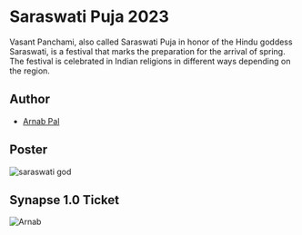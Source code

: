 # Saraswati Puja 2023
Vasant Panchami, also called Saraswati Puja in honor of the Hindu goddess Saraswati, is a festival that marks the preparation for the arrival of spring. The festival is celebrated in Indian religions in different ways depending on the region.

## Author


- [Arnab Pal](https://github.com/arnabpal16)

## Poster

![saraswati god](https://user-images.githubusercontent.com/109953155/214651125-ddd8218b-da72-4860-8577-c2553bcdf31d.png)



## Synapse 1.0 Ticket

![Arnab](https://user-images.githubusercontent.com/109953155/214651177-1c96284a-71eb-4341-9b88-e1e1f4c1d5a9.png)
